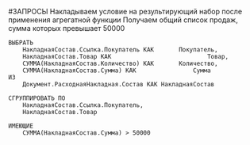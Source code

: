 #ЗАПРОСЫ
Накладываем условие на результирующий набор после применения агрегатной функции
Получаем общий список продаж, сумма которых превышает 50000
```bsl
ВЫБРАТЬ
	НакладнаяСостав.Ссылка.Покупатель КАК		Покупатель,
	НакладнаяСостав.Товар КАК							Товар,
	СУММА(НакладнаяСостав.Количество) КАК		Количество,
	СУММА(НакладнаяСостав.Сумма) КАК				Сумма
ИЗ
	Документ.РасходнаяНакладная.Состав КАК НакладнаяСостав

СГРУППИРОВАТЬ ПО
	НакладнаяСостав.Ссылка.Покупатель,
	НакладнаяСостав.Товар

ИМЕЮЩИЕ
	СУММА(НакладнаяСостав.Сумма) > 50000
```